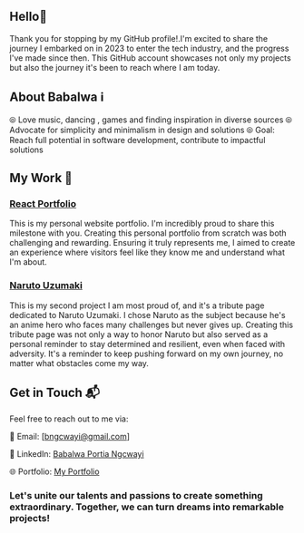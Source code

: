## Hello👋

Thank you for stopping by my GitHub profile!.I'm excited to share the journey I embarked on in 2023 to enter the tech industry, and the progress I've made since then. This GitHub account showcases not only my projects but also the journey it's been to reach where I am today.

## About Babalwa ℹ️
⦾ Love music, dancing , games and  finding inspiration in diverse sources
⦾ Advocate for simplicity and minimalism in design and solutions
⦾ Goal: Reach full potential in software development, contribute to impactful solutions

## My Work 💼

### [React Portfolio](https://projectv4-51f3d.firebaseapp.com/)

This is my personal website portfolio. I'm incredibly proud to share this milestone with you. Creating this personal portfolio from scratch was both challenging and rewarding. Ensuring it truly represents me, I aimed to create an experience where visitors feel like they know me and understand what I'm about.

### [Naruto Uzumaki](https://snazzy-froyo-38dcc6.netlify.app/)

This is my second project I am most proud of, and it's a tribute page dedicated to Naruto Uzumaki. I chose Naruto as the subject because he's an anime hero who faces many challenges but never gives up. Creating this tribute page was not only a way to honor Naruto but also served as a personal reminder to stay determined and resilient, even when faced with adversity. It's a reminder to keep pushing forward on my own journey, no matter what obstacles come my way.

## Get in Touch 📬

Feel free to reach out to me via:

📧 Email: [bngcwayi@gmail.com]

🔗 LinkedIn: [Babalwa Portia Ngcwayi](https://www.linkedin.com/in/https://www.linkedin.com/in/babalwa-portia-ngcwayi-24618264/)

🌐 Portfolio: [My Portfolio](https://projectv4-51f3d.firebaseapp.com)

### Let's unite our talents and passions to create something extraordinary. Together, we can turn dreams into remarkable projects!






